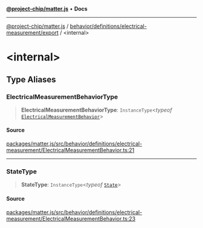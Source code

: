 [**@project-chip/matter.js**](../../../../../README.md) • **Docs**

***

[@project-chip/matter.js](../../../../../modules.md) / [behavior/definitions/electrical-measurement/export](../README.md) / \<internal\>

# \<internal\>

## Type Aliases

### ElectricalMeasurementBehaviorType

> **ElectricalMeasurementBehaviorType**: `InstanceType`\<*typeof* [`ElectricalMeasurementBehavior`](../README.md#electricalmeasurementbehavior)\>

#### Source

[packages/matter.js/src/behavior/definitions/electrical-measurement/ElectricalMeasurementBehavior.ts:21](https://github.com/project-chip/matter.js/blob/7a8cbb56b87d4ccf34bec5a9a95ab40a1711324f/packages/matter.js/src/behavior/definitions/electrical-measurement/ElectricalMeasurementBehavior.ts#L21)

***

### StateType

> **StateType**: `InstanceType`\<*typeof* [`State`](../classes/ElectricalMeasurementServer.md#state-1)\>

#### Source

[packages/matter.js/src/behavior/definitions/electrical-measurement/ElectricalMeasurementBehavior.ts:23](https://github.com/project-chip/matter.js/blob/7a8cbb56b87d4ccf34bec5a9a95ab40a1711324f/packages/matter.js/src/behavior/definitions/electrical-measurement/ElectricalMeasurementBehavior.ts#L23)
